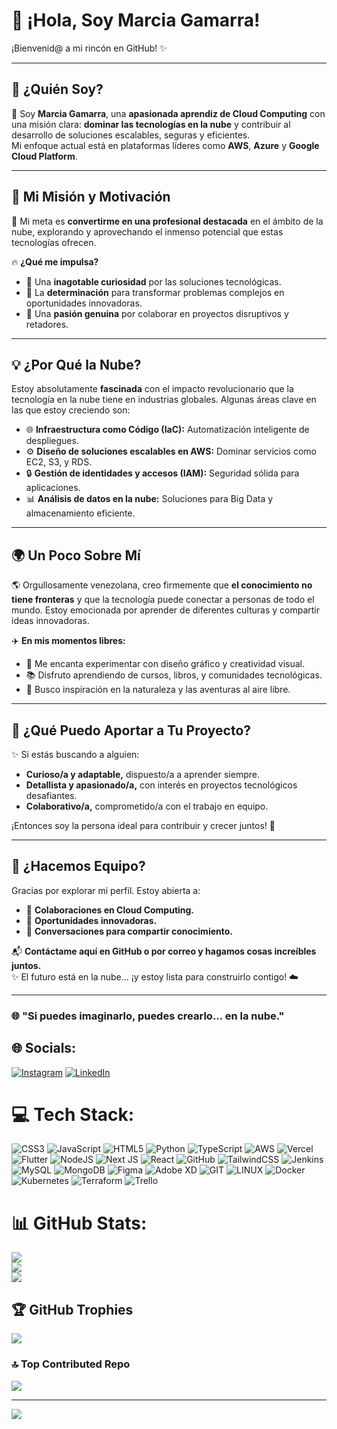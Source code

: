 # 💫 **¡Hola, Soy Marcia Gamarra!**  
¡Bienvenid@ a mi rincón en GitHub! ✨  

---

## 🌟 **¿Quién Soy?**
👋 Soy **Marcia Gamarra**, una **apasionada aprendiz de Cloud Computing** con una misión clara: **dominar las tecnologías en la nube** y contribuir al desarrollo de soluciones escalables, seguras y eficientes.  
Mi enfoque actual está en plataformas líderes como **AWS**, **Azure** y **Google Cloud Platform**.

---

## 🚀 **Mi Misión y Motivación**
🎯 Mi meta es **convertirme en una profesional destacada** en el ámbito de la nube, explorando y aprovechando el inmenso potencial que estas tecnologías ofrecen.  

🔥 **¿Qué me impulsa?**  
- 🧠 Una **inagotable curiosidad** por las soluciones tecnológicas.  
- 💪 La **determinación** para transformar problemas complejos en oportunidades innovadoras.  
- 🤝 Una **pasión genuina** por colaborar en proyectos disruptivos y retadores.  

---

## 💡 **¿Por Qué la Nube?**
Estoy absolutamente **fascinada** con el impacto revolucionario que la tecnología en la nube tiene en industrias globales. Algunas áreas clave en las que estoy creciendo son:  

- 🌐 **Infraestructura como Código (IaC):** Automatización inteligente de despliegues.  
- ⚙️ **Diseño de soluciones escalables en AWS:** Dominar servicios como EC2, S3, y RDS.  
- 🔒 **Gestión de identidades y accesos (IAM):** Seguridad sólida para aplicaciones.  
- 📊 **Análisis de datos en la nube:** Soluciones para Big Data y almacenamiento eficiente.  

---

## 🌍 **Un Poco Sobre Mí**
🌎 Orgullosamente venezolana, creo firmemente que **el conocimiento no tiene fronteras** y que la tecnología puede conectar a personas de todo el mundo. Estoy emocionada por aprender de diferentes culturas y compartir ideas innovadoras.  

✈️ **En mis momentos libres:**  
- 🎨 Me encanta experimentar con diseño gráfico y creatividad visual.  
- 📚 Disfruto aprendiendo de cursos, libros, y comunidades tecnológicas.  
- 🌄 Busco inspiración en la naturaleza y las aventuras al aire libre.  

---

## 💼 **¿Qué Puedo Aportar a Tu Proyecto?**
✨ Si estás buscando a alguien:  
- **Curioso/a y adaptable,** dispuesto/a a aprender siempre.  
- **Detallista y apasionado/a,** con interés en proyectos tecnológicos desafiantes.  
- **Colaborativo/a,** comprometido/a con el trabajo en equipo.  

¡Entonces soy la persona ideal para contribuir y crecer juntos! 🌟  

---

## 🤝 **¿Hacemos Equipo?**
Gracias por explorar mi perfil. Estoy abierta a:  
- 🌟 **Colaboraciones en Cloud Computing.**  
- 🚀 **Oportunidades innovadoras.**  
- 💬 **Conversaciones para compartir conocimiento.**  

📬 **Contáctame aquí en GitHub o por correo y hagamos cosas increíbles juntos.**  
✨ El futuro está en la nube... ¡y estoy lista para construirlo contigo! ☁️  

---

### 🌐 **"Si puedes imaginarlo, puedes crearlo... en la nube."**



## 🌐 Socials:
[![Instagram](https://img.shields.io/badge/Instagram-%23E4405F.svg?logo=Instagram&logoColor=white)](https://instagram.com/@gmarcedev) [![LinkedIn](https://img.shields.io/badge/LinkedIn-%230077B5.svg?logo=linkedin&logoColor=white)](https://linkedin.com/in/in/marcia-gamarra-41b77a119) 

# 💻 Tech Stack:
![CSS3](https://img.shields.io/badge/css3-%231572B6.svg?style=for-the-badge&logo=css3&logoColor=white) ![JavaScript](https://img.shields.io/badge/javascript-%23323330.svg?style=for-the-badge&logo=javascript&logoColor=%23F7DF1E) ![HTML5](https://img.shields.io/badge/html5-%23E34F26.svg?style=for-the-badge&logo=html5&logoColor=white) ![Python](https://img.shields.io/badge/python-3670A0?style=for-the-badge&logo=python&logoColor=ffdd54) ![TypeScript](https://img.shields.io/badge/typescript-%23007ACC.svg?style=for-the-badge&logo=typescript&logoColor=white) ![AWS](https://img.shields.io/badge/AWS-%23FF9900.svg?style=for-the-badge&logo=amazon-aws&logoColor=white) ![Vercel](https://img.shields.io/badge/vercel-%23000000.svg?style=for-the-badge&logo=vercel&logoColor=white) ![Flutter](https://img.shields.io/badge/Flutter-%2302569B.svg?style=for-the-badge&logo=Flutter&logoColor=white) ![NodeJS](https://img.shields.io/badge/node.js-6DA55F?style=for-the-badge&logo=node.js&logoColor=white) ![Next JS](https://img.shields.io/badge/Next-black?style=for-the-badge&logo=next.js&logoColor=white) ![React](https://img.shields.io/badge/react-%2320232a.svg?style=for-the-badge&logo=react&logoColor=%2361DAFB) ![GitHub](https://img.shields.io/badge/GitHub-%23121011.svg?style=for-the-badge&logo=github&logoColor=white) ![TailwindCSS](https://img.shields.io/badge/tailwindcss-%2338B2AC.svg?style=for-the-badge&logo=tailwind-css&logoColor=white) ![Jenkins](https://img.shields.io/badge/jenkins-%232C5263.svg?style=for-the-badge&logo=jenkins&logoColor=white) ![MySQL](https://img.shields.io/badge/mysql-%2300f.svg?style=for-the-badge&logo=mysql&logoColor=white) ![MongoDB](https://img.shields.io/badge/MongoDB-%234ea94b.svg?style=for-the-badge&logo=mongodb&logoColor=white) 	![Figma](https://img.shields.io/badge/figma-%23F24E1E.svg?style=for-the-badge&logo=figma&logoColor=white) ![Adobe XD](https://img.shields.io/badge/Adobe%20XD-470137?style=for-the-badge&logo=Adobe%20XD&logoColor=#FF61F6) ![GIT](https://img.shields.io/badge/Git-fc6d26?style=for-the-badge&logo=git&logoColor=white) ![LINUX](https://img.shields.io/badge/Linux-FCC624?style=for-the-badge&logo=linux&logoColor=black) ![Docker](https://img.shields.io/badge/docker-%230db7ed.svg?style=for-the-badge&logo=docker&logoColor=white) ![Kubernetes](https://img.shields.io/badge/kubernetes-%23326ce5.svg?style=for-the-badge&logo=kubernetes&logoColor=white) ![Terraform](https://img.shields.io/badge/terraform-%235835CC.svg?style=for-the-badge&logo=terraform&logoColor=white) ![Trello](https://img.shields.io/badge/Trello-%23026AA7.svg?style=for-the-badge&logo=Trello&logoColor=white)
# 📊 GitHub Stats:
![](https://github-readme-stats.vercel.app/api?username=GMarce&theme=radical&hide_border=false&include_all_commits=false&count_private=false)<br/>
![](https://github-readme-streak-stats.herokuapp.com/?user=GMarce&theme=radical&hide_border=false)<br/>
![](https://github-readme-stats.vercel.app/api/top-langs/?username=GMarce&theme=radical&hide_border=false&include_all_commits=false&count_private=false&layout=compact)

## 🏆 GitHub Trophies
![](https://github-profile-trophy.vercel.app/?username=GMarce&theme=radical&no-frame=false&no-bg=true&margin-w=4)

### 🔝 Top Contributed Repo
![](https://github-contributor-stats.vercel.app/api?username=GMarce&limit=5&theme=dark&combine_all_yearly_contributions=true)

---
[![](https://visitcount.itsvg.in/api?id=GMarce&icon=0&color=0)](https://visitcount.itsvg.in)

<!-- Proudly created with GPRM ( https://gprm.itsvg.in ) -->
